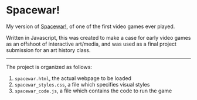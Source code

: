# Spacewar!

My version of [Spacewar!](https://en.wikipedia.org/wiki/Spacewar!), of one of the first video games ever played. 

Written in Javascript, this was created to make a case for early video games as an offshoot of interactive art/media, and was used as a final project submission for an art history class.

---

The project is organized as follows:

1) `spacewar.html`, the actual webpage to be loaded
2) `spacewar_styles.css`, a file which specifies visual styles
3) `spacewar_code.js`, a file which contains the code to run the game

